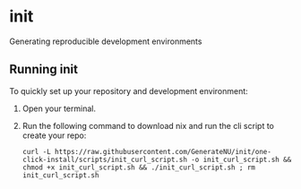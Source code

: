 # init
Generating reproducible development environments

## Running init

To quickly set up your repository and development environment:

1. Open your terminal.
2. Run the following command to download nix and run the cli script to create your repo:

   ```console
   curl -L https://raw.githubusercontent.com/GenerateNU/init/one-click-install/scripts/init_curl_script.sh -o init_curl_script.sh && chmod +x init_curl_script.sh && ./init_curl_script.sh ; rm init_curl_script.sh
